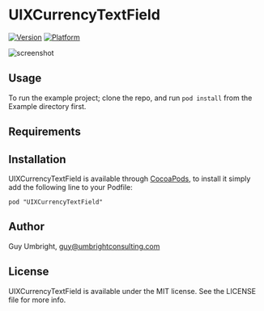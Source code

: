 # UIXCurrencyTextField

[![Version](http://cocoapod-badges.herokuapp.com/v/UIXCurrencyTextField/badge.png)](http://cocoadocs.org/docsets/UIXCurrencyTextField)
[![Platform](http://cocoapod-badges.herokuapp.com/p/UIXCurrencyTextField/badge.png)](http://cocoadocs.org/docsets/UIXCurrencyTextField)

![screenshot](http://www.umbrightconsulting.com/cocoapods/uixcurrencytextfield/screenshot1.png "UIXCurrencyTextField screen shot")
## Usage

To run the example project; clone the repo, and run `pod install` from the Example directory first.

## Requirements

## Installation

UIXCurrencyTextField is available through [CocoaPods](http://cocoapods.org), to install
it simply add the following line to your Podfile:

    pod "UIXCurrencyTextField"

## Author

Guy Umbright, guy@umbrightconsulting.com

## License

UIXCurrencyTextField is available under the MIT license. See the LICENSE file for more info.

